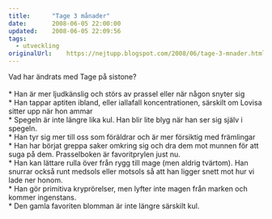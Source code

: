 ```yaml
---
title:		"Tage 3 månader"
date:		2008-06-05 22:00:00
updated:	2008-06-05 22:09:56
tags: 
  - utveckling	
originalUrl:	https://nejtupp.blogspot.com/2008/06/tage-3-mnader.html
---
```


Vad har ändrats med Tage på sistone?<br><br>* Han är mer ljudkänslig och störs av prassel eller när någon snyter sig<br>* Han tappar aptiten ibland, eller iallafall koncentrationen, särskilt om Lovisa sitter upp när hon ammar<br>* Spegeln är inte längre lika kul. Han blir lite blyg när han ser sig själv i spegeln.<br>* Han tyr sig mer till oss som föräldrar och är mer försiktig med främlingar<br>* Han har börjat greppa saker omkring sig och dra dem mot munnen för att suga på dem. Prasselboken är favoritprylen just nu.<br>* Han kan lättare rulla över från rygg till mage (men aldrig tvärtom). Han snurrar också runt medsols eller motsols så att han ligger snett mot hur vi lade ner honom.<br>* Han gör primitiva kryprörelser, men lyfter inte magen från marken och kommer ingenstans.<br>* Den gamla favoriten blomman är inte längre särskilt kul.
<!-- no comments on this post -->